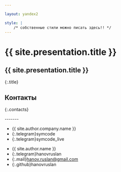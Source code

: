 ```yaml
---

layout: yandex2

style: |
    /* собственные стили можно писать здесь!! */
---
```


# {{ site.presentation.title }}

## {{ site.presentation.title }}
{:.title}

## Контакты
{:.contacts}

<figure markdown="1">

</figure>
<!-- разделитель контактов -->
-------

<!-- left -->
- {{ site.author.company.name }}
- {:.telegram}symcode
- {:.telegram}symcode_live

<!-- right -->
- {{ site.author.name }}
- {:.telegram}hanovruslan
- {:.mail}hanov.ruslan@gmail.com
- {:.github}hanovruslan
